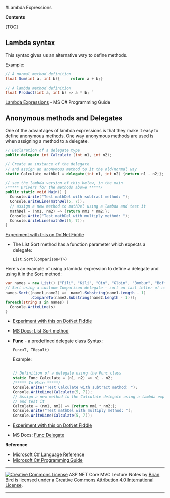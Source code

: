 #Lambda Expressions



**Contents**

[TOC]

## Lambda syntax

This syntax gives us an alternative way to define methods. 

  Example: 

  ```C#
  // A normal method definition
  float Sum(int a, int b){     return a + b;}
  
  // A lambda method definition
  float Product(int a, int b) => a * b; `
  ```

  [Lambda Expressions](https://docs.microsoft.com/en-us/dotnet/csharp/programming-guide/statements-expressions-operators/lambda-expressions) - MS C# Programming Guide

  

## Anonymous methods and Delegates

One of the advantages of lambda expressions is that they make it easy to define anonymous methods. One way anonymous methods are used is when assigning a method to a delegate.

  ```C#
  // Declaration of a delegate type
  public delegate int Calculate (int n1, int n2);  
  
  // Create an instance of the delegate
  // and assign an anonymous method to it the old/normal way
  static Calculate mathDel = delegate(int n1, int n2) {return n1 - n2;};
  
  // see the lambda version of this below, in the main  
  /***** Drivers for the methods above *****/
  public static void Main() {    
    Console.Write("Test mathDel with subtract method: ");
    Console.WriteLine(mathDel(5, 7));
    // assign a new method to mathDel using a lambda and test it
    mathDel = (nm1, nm2) => {return nm1 * nm2;};
    Console.Write("Test mathDel with multiply method: ");
    Console.WriteLine(mathDel(5, 7));
  }
  ```

  [Experiment with this on DotNet Fiddle](https://dotnetfiddle.net/1AXWid)

  

- The List Sort method has a function parameter which expects a delegate:
  
  `List.Sort(Comparison<T>)`
  

 Here's an example of using a lambda expression to define a delegate and using it in the Sort method:

  ```C#
  var names = new List() {"Fili", "Kili", "Oin", "Gloin", "Bombur", "Boffer"};
  // Sort using a custuom Comparison delegate - sort on last letter of name
  names.Sort((name1,name2) =>  name1.Substring(name1.Length - 1)
             .CompareTo(name2.Substring(name2.Length - 1)));
  foreach(string s in names) {
    Console.WriteLine(s)
  }
  ```

- [Experiment with this on DotNet Fiddle](https://dotnetfiddle.net/CK1pwt)

- [MS Docs: List Sort method](https://docs.microsoft.com/en-us/dotnet/api/system.collections.generic.list-1.sort?view=netframework-4.7.2)

- **Func** - a predefined delegate class
  Syntax: 
  
  `Func<T, TResult)`

  Example:
  
  ```C#
  
  // Definition of a delegate using the Func class
  static Func Calculate = (n1, n2) => n1 - n2;
  /***** In Main *****/
  Console.Write("Test Calculate with subtract method: ");
  Console.WriteLine(Calculate(5, 7));
  // Assign a new method to the Calculate delegate using a lambda expression
  // and test it
  Calculate = (nm1, nm2) => {return nm1 * nm2;};
  Console.Write("Test mathDel with multiply method: ");
  Console.WriteLine(Calculate(5, 7));
  ```
  
  
  
- [Experiment with this on DotNet Fiddle](https://dotnetfiddle.net/)

- MS Docs: [Func Delegate](https://docs.microsoft.com/en-us/dotnet/api/system.func-2?redirectedfrom=MSDN&view=netframework-4.7.2)

**Reference**

- [Microsoft C# Language Reference](https://docs.microsoft.com/en-us/dotnet/csharp/language-reference/)
- [Microsoft C# Programming Guide](https://docs.microsoft.com/en-us/dotnet/csharp/programming-guide/)

------

[![Creative Commons License](https://i.creativecommons.org/l/by/4.0/88x31.png)](http://creativecommons.org/licenses/by/4.0/)
ASP.NET Core MVC Lecture Notes by [Brian Bird](https://birdsbits.blog/) is licensed under a [Creative Commons Attribution 4.0 International License](http://creativecommons.org/licenses/by/4.0/). 

------
